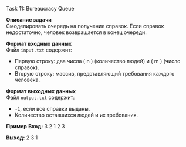  Task 11: Bureaucracy Queue

 **Описание задачи**  
 Смоделировать очередь на получение справок. Если справок недостаточно, человек возвращается в конец очереди.

 **Формат входных данных**  
 Файл `input.txt` содержит:
 - Первую строку: два числа \( n \) (количество людей) и \( m \) (число справок).
 - Вторую строку: массив, представляющий требования каждого человека.

 **Формат выходных данных**  
 Файл `output.txt` содержит:
 - `-1`, если все справки выданы.
 - Количество оставшихся людей и их требования.

 **Пример**
 **Вход:**
 3 2
 1 2 3

 **Выход:**
 2
 3 1

